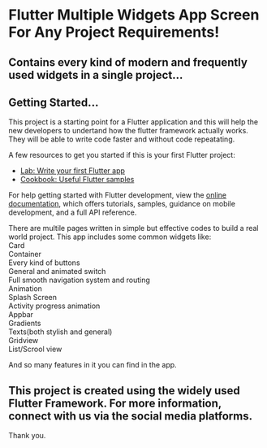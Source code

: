 # Flutter Multiple Widgets App Screen For Any Project Requirements!

## Contains every kind of modern and frequently used widgets in a single project...

## Getting Started...

This project is a starting point for a Flutter application and this will help the new developers to undertand how the flutter framework actually works. They will be able to write code faster and without code repeatating.

A few resources to get you started if this is your first Flutter project:

- [Lab: Write your first Flutter app](https://docs.flutter.dev/get-started/codelab)
- [Cookbook: Useful Flutter samples](https://docs.flutter.dev/cookbook)

For help getting started with Flutter development, view the
[online documentation](https://docs.flutter.dev/), which offers tutorials,
samples, guidance on mobile development, and a full API reference.

There are multile pages written in simple but effective codes to build a real world project.
This app includes some common widgets like:<br>
Card<br>
Container<br>
Every kind of buttons<br>
General and animated switch<br>
Full smooth navigation system and routing<br>
Animation<br>
Splash Screen<br>
Activity progress animation<br>
Appbar<br>
Gradients<br>
Texts(both stylish and general)<br>
Gridview<br>
List/Scrool view<br>

And so many features in it you can find in the app.<br>
## This project is created using the widely used Flutter Framework. For more information, connect with us via the social media platforms.


Thank you.
